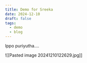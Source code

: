 ```yaml
---
title: Demo for Sreeka
date: 2024-12-10
draft: false
tags:
  - demo
  - blog
---
```

Ippo puriyutha....

![[Pasted image 20241210122629.jpg]]